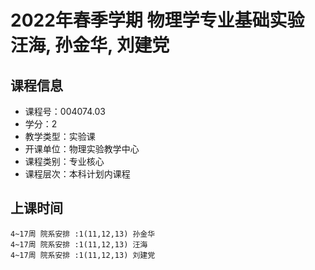 # 2022年春季学期 物理学专业基础实验 汪海, 孙金华, 刘建党






## 课程信息

- 课程号：004074.03
- 学分：2
- 教学类型：实验课
- 开课单位：物理实验教学中心
- 课程类别：专业核心
- 课程层次：本科计划内课程

## 上课时间

```
4~17周 院系安排 :1(11,12,13) 孙金华
4~17周 院系安排 :1(11,12,13) 汪海
4~17周 院系安排 :1(11,12,13) 刘建党
```

